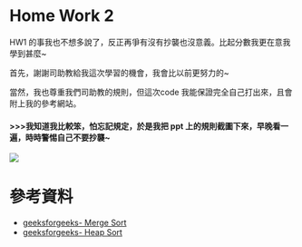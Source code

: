 # Home Work 2
HW1 的事我也不想多說了，反正再爭有沒有抄襲也沒意義。比起分數我更在意我學到甚麼~

首先，謝謝司助教給我這次學習的機會，我會比以前更努力的~

當然，我也尊重我們司助教的規則，但這次code 我能保證完全自己打出來，且會附上我的參考網站。

#### >>>我知道我比較笨，怕忘記規定，於是我把 ppt 上的規則截圖下來，早晚看一遍，時時警惕自己不要抄襲~
![](https://i.imgur.com/Yb2K8AH.png)

# 參考資料
- [geeksforgeeks- Merge Sort](https://www.geeksforgeeks.org/merge-sort/)
- [geeksforgeeks- Heap Sort](https://www.geeksforgeeks.org/heap-sort/)
